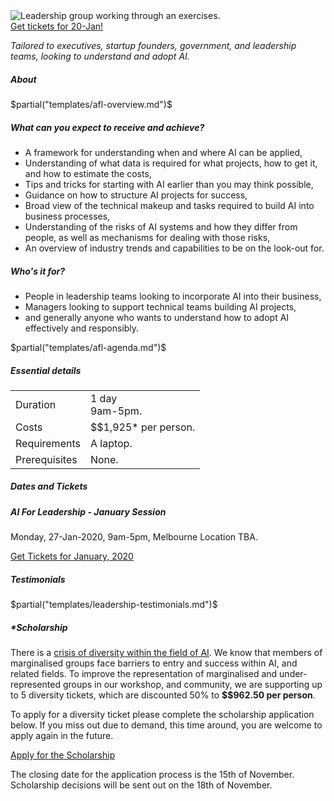 <div class="hero-image">
  <img src="/images/workshop-action-photos/23-sept-leadership-small.jpg"
    alt="Leadership group working through an exercises." />
</div>

<div class="btn-b">
<a class="btn" href="https://events.humanitix.com.au/braneshop-ai-for-leadership-january">Get tickets for 20-Jan!</a> </div>

<p> <em class="tag"> Tailored to executives, startup founders, government, and
leadership teams, looking to understand and adopt AI. </em> </p>

<h5>About</h5>

$partial("templates/afl-overview.md")$

<!--
<p> We'll go over all the State of the Art in machine learning across a
variety of applications, from text analysis, computer vision, to maps, and
graphs, and audio; we'll see what kinds of data you can use to get started,
and how to bootstrap the process so that you can get started sooner. </p>
-->

<h5 class="s">What can you expect to receive and achieve?</h5>
<ul class="normal">
<li>A framework for understanding when and where AI can be applied,</li>
<li>Understanding of what data is required for what projects, how to get
it, and how to estimate the costs,</li>
<li>Tips and tricks for starting with AI earlier than you may think possible,</li>
<li>Guidance on how to structure AI projects for success,</li>
<li>Broad view of the technical makeup and tasks required to build AI into business processes,</li>
<li>Understanding of the risks of AI systems and how they differ from
people, as well as mechanisms for dealing with those risks,</li>
<li>An overview of industry trends and capabilities to be on the look-out for.</li>
</ul>

<h5 class="s">Who's it for?</h5>
<ul class="normal">
<li>People in leadership teams looking to incorporate AI into their business,</li>
<li>Managers looking to support technical teams building AI projects,</li>
<li>and generally anyone who wants to understand how to adopt AI effectively and responsibly.</li>
</ul>

$partial("templates/afl-agenda.md")$

<h5>Essential details</h5>
<table class="details" border="0" cellspacing="0" summary="Pricing details for this workshop.">
<tr>  <td class="item">  Duration </td>
      <td class="value"> 1 day
      <br /> 9am-5pm. </td>
</tr>
<tr>  <td class="item">  Costs    </td>
      <td class="value"> 
        $$1,925* per person.
      </td>
</tr>
<tr>  <td class="item">  Requirements </td>
      <td class="value"> 
      A laptop.
      </td>
</tr>
<tr> <td class="item"> Prerequisites </td>
     <td class="value">
     None.
     </td>
</table>

<p></p>

<h5>Dates and Tickets</h5>
<div class="events">
	<div class="event">
		<h5> AI For Leadership - January Session </h5>
		<p>Monday, 27-Jan-2020, 9am-5pm, Melbourne Location TBA.
        </p>
		<div>
    <div class="btn-b"><a class="btn" href="https://events.humanitix.com.au/braneshop-ai-for-leadership-january">Get Tickets for January, 2020</a></div>
		</div>
	</div>
</div>

<p></p>
<h5>Testimonials</h5>

$partial("templates/leadership-testimonials.md")$

<p></p>
<h5>*Scholarship</h5>

<p> There is a <a target="_blank"
href="https://ainowinstitute.org/discriminatingsystems.pdf">crisis of
diversity within the field of AI</a>. We know that members of marginalised
groups face barriers to entry and success within AI, and related fields. To
improve the representation of marginalised and under-represented groups in our
workshop, and community, we are supporting up to 5 diversity tickets, which
are discounted 50% to <b>$$962.50 per person</b>.
</p>

<p> To apply for a diversity ticket please complete the scholarship
application below. If you miss out due to demand, this time around, you are
welcome to apply again in the future.  </p>

<div class="btn-b"> <a class="btn" href="https://noonvandersilk.typeform.com/to/qMCtvX">Apply for the Scholarship</a> </div>

<p>The closing date for the application process is the 15th of November.
Scholarship decisions will be sent out on the 18th of November.</p>

